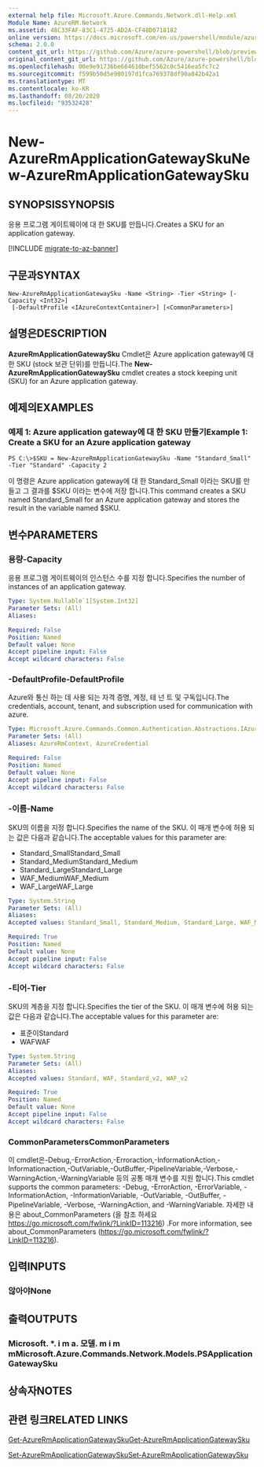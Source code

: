```yaml
---
external help file: Microsoft.Azure.Commands.Network.dll-Help.xml
Module Name: AzureRM.Network
ms.assetid: 48C33FAF-83C1-4725-AD2A-CF48D0718182
online version: https://docs.microsoft.com/en-us/powershell/module/azurerm.network/new-azurermapplicationgatewaysku
schema: 2.0.0
content_git_url: https://github.com/Azure/azure-powershell/blob/preview/src/ResourceManager/Network/Commands.Network/help/New-AzureRmApplicationGatewaySku.md
original_content_git_url: https://github.com/Azure/azure-powershell/blob/preview/src/ResourceManager/Network/Commands.Network/help/New-AzureRmApplicationGatewaySku.md
ms.openlocfilehash: 00e9e91736be664610bef5562c0c5416ea5fc7c2
ms.sourcegitcommit: f599b50d5e980197d1fca769378df90a842b42a1
ms.translationtype: MT
ms.contentlocale: ko-KR
ms.lasthandoff: 08/20/2020
ms.locfileid: "93532428"
---
```

# <span data-ttu-id="c6d15-101">New-AzureRmApplicationGatewaySku</span><span class="sxs-lookup"><span data-stu-id="c6d15-101">New-AzureRmApplicationGatewaySku</span></span>

## <span data-ttu-id="c6d15-102">SYNOPSIS</span><span class="sxs-lookup"><span data-stu-id="c6d15-102">SYNOPSIS</span></span>
<span data-ttu-id="c6d15-103">응용 프로그램 게이트웨이에 대 한 SKU를 만듭니다.</span><span class="sxs-lookup"><span data-stu-id="c6d15-103">Creates a SKU for an application gateway.</span></span>

[!INCLUDE [migrate-to-az-banner](../../includes/migrate-to-az-banner.md)]

## <span data-ttu-id="c6d15-104">구문과</span><span class="sxs-lookup"><span data-stu-id="c6d15-104">SYNTAX</span></span>

```
New-AzureRmApplicationGatewaySku -Name <String> -Tier <String> [-Capacity <Int32>]
 [-DefaultProfile <IAzureContextContainer>] [<CommonParameters>]
```

## <span data-ttu-id="c6d15-105">설명은</span><span class="sxs-lookup"><span data-stu-id="c6d15-105">DESCRIPTION</span></span>
<span data-ttu-id="c6d15-106">**AzureRmApplicationGatewaySku** Cmdlet은 Azure application gateway에 대 한 SKU (stock 보관 단위)를 만듭니다.</span><span class="sxs-lookup"><span data-stu-id="c6d15-106">The **New-AzureRmApplicationGatewaySku** cmdlet creates a stock keeping unit (SKU) for an Azure application gateway.</span></span>

## <span data-ttu-id="c6d15-107">예제의</span><span class="sxs-lookup"><span data-stu-id="c6d15-107">EXAMPLES</span></span>

### <span data-ttu-id="c6d15-108">예제 1: Azure application gateway에 대 한 SKU 만들기</span><span class="sxs-lookup"><span data-stu-id="c6d15-108">Example 1: Create a SKU for an Azure application gateway</span></span>
```
PS C:\>$SKU = New-AzureRmApplicationGatewaySku -Name "Standard_Small" -Tier "Standard" -Capacity 2
```

<span data-ttu-id="c6d15-109">이 명령은 Azure application gateway에 대 한 Standard_Small 이라는 SKU를 만들고 그 결과를 $SKU 이라는 변수에 저장 합니다.</span><span class="sxs-lookup"><span data-stu-id="c6d15-109">This command creates a SKU named Standard_Small for an Azure application gateway and stores the result in the variable named $SKU.</span></span>

## <span data-ttu-id="c6d15-110">변수</span><span class="sxs-lookup"><span data-stu-id="c6d15-110">PARAMETERS</span></span>

### <span data-ttu-id="c6d15-111">용량</span><span class="sxs-lookup"><span data-stu-id="c6d15-111">-Capacity</span></span>
<span data-ttu-id="c6d15-112">응용 프로그램 게이트웨이의 인스턴스 수를 지정 합니다.</span><span class="sxs-lookup"><span data-stu-id="c6d15-112">Specifies the number of instances of an application gateway.</span></span>

```yaml
Type: System.Nullable`1[System.Int32]
Parameter Sets: (All)
Aliases:

Required: False
Position: Named
Default value: None
Accept pipeline input: False
Accept wildcard characters: False
```

### <span data-ttu-id="c6d15-113">-DefaultProfile</span><span class="sxs-lookup"><span data-stu-id="c6d15-113">-DefaultProfile</span></span>
<span data-ttu-id="c6d15-114">Azure와 통신 하는 데 사용 되는 자격 증명, 계정, 테 넌 트 및 구독입니다.</span><span class="sxs-lookup"><span data-stu-id="c6d15-114">The credentials, account, tenant, and subscription used for communication with azure.</span></span>

```yaml
Type: Microsoft.Azure.Commands.Common.Authentication.Abstractions.IAzureContextContainer
Parameter Sets: (All)
Aliases: AzureRmContext, AzureCredential

Required: False
Position: Named
Default value: None
Accept pipeline input: False
Accept wildcard characters: False
```

### <span data-ttu-id="c6d15-115">-이름</span><span class="sxs-lookup"><span data-stu-id="c6d15-115">-Name</span></span>
<span data-ttu-id="c6d15-116">SKU의 이름을 지정 합니다.</span><span class="sxs-lookup"><span data-stu-id="c6d15-116">Specifies the name of the SKU.</span></span>
<span data-ttu-id="c6d15-117">이 매개 변수에 허용 되는 값은 다음과 같습니다.</span><span class="sxs-lookup"><span data-stu-id="c6d15-117">The acceptable values for this parameter are:</span></span>
- <span data-ttu-id="c6d15-118">Standard_Small</span><span class="sxs-lookup"><span data-stu-id="c6d15-118">Standard_Small</span></span>
- <span data-ttu-id="c6d15-119">Standard_Medium</span><span class="sxs-lookup"><span data-stu-id="c6d15-119">Standard_Medium</span></span>
- <span data-ttu-id="c6d15-120">Standard_Large</span><span class="sxs-lookup"><span data-stu-id="c6d15-120">Standard_Large</span></span>
- <span data-ttu-id="c6d15-121">WAF_Medium</span><span class="sxs-lookup"><span data-stu-id="c6d15-121">WAF_Medium</span></span>
- <span data-ttu-id="c6d15-122">WAF_Large</span><span class="sxs-lookup"><span data-stu-id="c6d15-122">WAF_Large</span></span>

```yaml
Type: System.String
Parameter Sets: (All)
Aliases:
Accepted values: Standard_Small, Standard_Medium, Standard_Large, WAF_Medium, WAF_Large, Standard_v2, WAF_v2

Required: True
Position: Named
Default value: None
Accept pipeline input: False
Accept wildcard characters: False
```

### <span data-ttu-id="c6d15-123">-티어</span><span class="sxs-lookup"><span data-stu-id="c6d15-123">-Tier</span></span>
<span data-ttu-id="c6d15-124">SKU의 계층을 지정 합니다.</span><span class="sxs-lookup"><span data-stu-id="c6d15-124">Specifies the tier of the SKU.</span></span>
<span data-ttu-id="c6d15-125">이 매개 변수에 허용 되는 값은 다음과 같습니다.</span><span class="sxs-lookup"><span data-stu-id="c6d15-125">The acceptable values for this parameter are:</span></span>
- <span data-ttu-id="c6d15-126">표준이</span><span class="sxs-lookup"><span data-stu-id="c6d15-126">Standard</span></span>
- <span data-ttu-id="c6d15-127">WAF</span><span class="sxs-lookup"><span data-stu-id="c6d15-127">WAF</span></span>

```yaml
Type: System.String
Parameter Sets: (All)
Aliases:
Accepted values: Standard, WAF, Standard_v2, WAF_v2

Required: True
Position: Named
Default value: None
Accept pipeline input: False
Accept wildcard characters: False
```

### <span data-ttu-id="c6d15-128">CommonParameters</span><span class="sxs-lookup"><span data-stu-id="c6d15-128">CommonParameters</span></span>
<span data-ttu-id="c6d15-129">이 cmdlet은-Debug,-ErrorAction,-Erroraction,-InformationAction,-Informationaction,-OutVariable,-OutBuffer,-PipelineVariable,-Verbose,-WarningAction,-WarningVariable 등의 공통 매개 변수를 지원 합니다.</span><span class="sxs-lookup"><span data-stu-id="c6d15-129">This cmdlet supports the common parameters: -Debug, -ErrorAction, -ErrorVariable, -InformationAction, -InformationVariable, -OutVariable, -OutBuffer, -PipelineVariable, -Verbose, -WarningAction, and -WarningVariable.</span></span> <span data-ttu-id="c6d15-130">자세한 내용은 about_CommonParameters (을 참조 하세요 https://go.microsoft.com/fwlink/?LinkID=113216) .</span><span class="sxs-lookup"><span data-stu-id="c6d15-130">For more information, see about_CommonParameters (https://go.microsoft.com/fwlink/?LinkID=113216).</span></span>

## <span data-ttu-id="c6d15-131">입력</span><span class="sxs-lookup"><span data-stu-id="c6d15-131">INPUTS</span></span>

### <span data-ttu-id="c6d15-132">않아야</span><span class="sxs-lookup"><span data-stu-id="c6d15-132">None</span></span>

## <span data-ttu-id="c6d15-133">출력</span><span class="sxs-lookup"><span data-stu-id="c6d15-133">OUTPUTS</span></span>

### <span data-ttu-id="c6d15-134">Microsoft. \*. i m a. 모델. m i m m</span><span class="sxs-lookup"><span data-stu-id="c6d15-134">Microsoft.Azure.Commands.Network.Models.PSApplicationGatewaySku</span></span>

## <span data-ttu-id="c6d15-135">상속자</span><span class="sxs-lookup"><span data-stu-id="c6d15-135">NOTES</span></span>

## <span data-ttu-id="c6d15-136">관련 링크</span><span class="sxs-lookup"><span data-stu-id="c6d15-136">RELATED LINKS</span></span>

[<span data-ttu-id="c6d15-137">Get-AzureRmApplicationGatewaySku</span><span class="sxs-lookup"><span data-stu-id="c6d15-137">Get-AzureRmApplicationGatewaySku</span></span>](./Get-AzureRmApplicationGatewaySku.md)

[<span data-ttu-id="c6d15-138">Set-AzureRmApplicationGatewaySku</span><span class="sxs-lookup"><span data-stu-id="c6d15-138">Set-AzureRmApplicationGatewaySku</span></span>](./Set-AzureRmApplicationGatewaySku.md)


